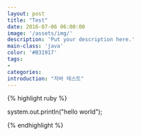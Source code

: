 ```yaml
---
layout: post
title: "Test"
date: 2016-07-06 06:00:00
image: '/assets/img/'
description: 'Put your description here.'
main-class: 'java'
color: '#B31917'
tags:
- 
categories:
introduction: "자바 테스트"
---
```




{% highlight ruby %}


system.out.println("hello world");

{% endhighlight %}

